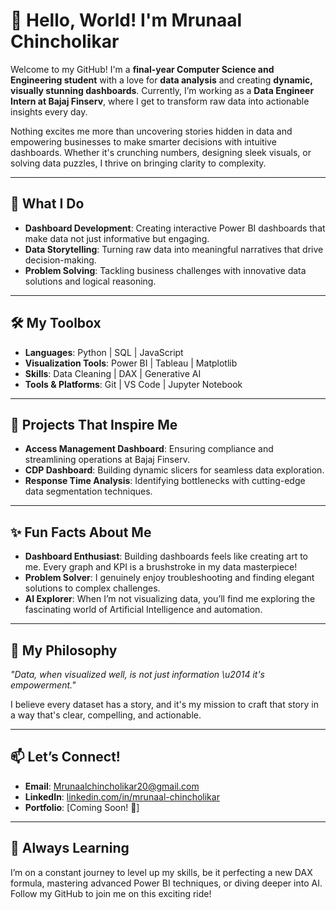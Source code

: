 # 👋 Hello, World! I'm Mrunaal Chincholikar

Welcome to my GitHub! I'm a **final-year Computer Science and Engineering student** with a love for **data analysis** and creating **dynamic, visually stunning dashboards**. Currently, I’m working as a **Data Engineer Intern at Bajaj Finserv**, where I get to transform raw data into actionable insights every day.

Nothing excites me more than uncovering stories hidden in data and empowering businesses to make smarter decisions with intuitive dashboards. Whether it's crunching numbers, designing sleek visuals, or solving data puzzles, I thrive on bringing clarity to complexity.

---

## 🎯 What I Do
- **Dashboard Development**: Creating interactive Power BI dashboards that make data not just informative but engaging.
- **Data Storytelling**: Turning raw data into meaningful narratives that drive decision-making.
- **Problem Solving**: Tackling business challenges with innovative data solutions and logical reasoning.

---

## 🛠️ My Toolbox
- **Languages**: Python | SQL | JavaScript  
- **Visualization Tools**: Power BI | Tableau | Matplotlib  
- **Skills**: Data Cleaning | DAX | Generative AI  
- **Tools & Platforms**: Git | VS Code | Jupyter Notebook  

---

## 🚀 Projects That Inspire Me
- **Access Management Dashboard**: Ensuring compliance and streamlining operations at Bajaj Finserv.  
- **CDP Dashboard**: Building dynamic slicers for seamless data exploration.  
- **Response Time Analysis**: Identifying bottlenecks with cutting-edge data segmentation techniques.

---

## ✨ Fun Facts About Me
- **Dashboard Enthusiast**: Building dashboards feels like creating art to me. Every graph and KPI is a brushstroke in my data masterpiece!  
- **Problem Solver**: I genuinely enjoy troubleshooting and finding elegant solutions to complex challenges.  
- **AI Explorer**: When I’m not visualizing data, you’ll find me exploring the fascinating world of Artificial Intelligence and automation.  

---

## 🌟 My Philosophy
_"Data, when visualized well, is not just information \u2014 it's empowerment."_  

I believe every dataset has a story, and it's my mission to craft that story in a way that's clear, compelling, and actionable.

---

## 📫 Let’s Connect!
- **Email**: [Mrunaalchincholikar20@gmail.com](mailto:Mrunaalchincholikar20@gmail.com)  
- **LinkedIn**: [linkedin.com/in/mrunaal-chincholikar](https://linkedin.com/in/mrunaal-chincholikar)  
- **Portfolio**: [Coming Soon! 🚀]  

---

## 🌱 Always Learning
I’m on a constant journey to level up my skills, be it perfecting a new DAX formula, mastering advanced Power BI techniques, or diving deeper into AI. Follow my GitHub to join me on this exciting ride!
